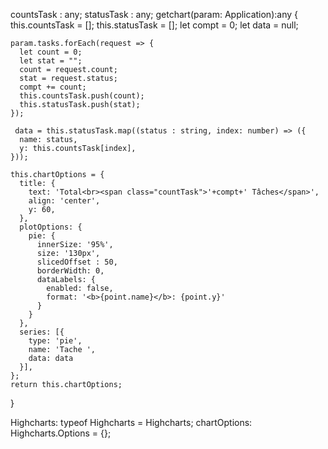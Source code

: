 countsTask : any;
  statusTask : any;
  getchart(param: Application):any {
    this.countsTask  = [];
    this.statusTask = [];
    let compt = 0;
    let data = null;

    param.tasks.forEach(request => {
      let count = 0;
      let stat = "";
      count = request.count;
      stat = request.status;
      compt += count;
      this.countsTask.push(count);
      this.statusTask.push(stat);
    });

     data = this.statusTask.map((status : string, index: number) => ({
      name: status,
      y: this.countsTask[index],
    }));

    this.chartOptions = {
      title: {
        text: 'Total<br><span class="countTask">'+compt+' Tâches</span>',
        align: 'center',
        y: 60,
      },
      plotOptions: {
        pie: {
          innerSize: '95%',
          size: '130px',
          slicedOffset : 50,
          borderWidth: 0,
          dataLabels: {
            enabled: false,
            format: '<b>{point.name}</b>: {point.y}'
          }
        }
      },
      series: [{
        type: 'pie',
        name: 'Tache ',
        data: data
      }],
    };
    return this.chartOptions;
  }

  Highcharts: typeof Highcharts = Highcharts;
  chartOptions: Highcharts.Options = {};
